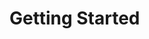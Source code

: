 # Getting Started

<!-- Devnotes: 
  [!NOTE] is used for any first-person quotes that should be attributed.
  [!IMPORTANT] or [!WARNING] is used for any text blocks that are supplemental to the content and do not need to be attributed.
>

This guidance describes security assessments, including what a security assessment is, how it differs from a security audit, how to perform a security assessment, and how to use a completed assessment.

These contents are heavily informed by the Security Assessment process developed by the CNCF Security Technical Advisory Group and authored by Justin Cappos (STAG Technical Lead). This draws on years of compound experience analyzing and evaluating security products across a wide array of domains. The examples in this text draw from both non-technical anecdotes and a variety of detailed technical examples from Linux Foundation projects in the cloud native space.

It is recommended to follow the guide one step at a time, rather than seeking to read and understand the process in completeness. You will internalize more by attempting the exercises yourself.

## Identifying Your Use Case

How you engage with this guidance will depend on your use case:

### You are preparing to have your software assessed by peers or a third-party

Please do a quick read of the knowledge base before working with reviewers. If you haven't done a self-assessment yet, consider setting that as your interim goal — prior to bringing in reviewers from outside the project.

### You want to learn about threat modeling and software security

Many are helpful to learn about threat modeling and how to assess the security of general projects. Perhaps the least relevant part are the portions of this book that relate to the specifics of Security Assessments. However, those sections can serve as an example of how to implement some of the ideas in the rest of the book in the cloud native space.

### You want to lead or participate in an assessment

You should read as much of the content as possible. This includes the self assessment content if the project you're assessing is supplying a completed self assessment to kickstart your review.

The sections describing how to use an assessment and how to have your project assessed effectively may be less applicable to you, but will help you understand the process and expectations from those perspectives.

### You are evaluating the security posture of a project with a published security assessment

You, the consumer of this hard work, need to understand how best to benefit from a security assessment. The section on consuming assessments is exactly what you need. It may also be useful to read the following section on Security Assessments and Audits, to understand the difference and why you should expect to see relatively few CVEs raised after a security assessment versus a security audit.

### If you're still not ready to get started

As with many things in security there is often not one “correct answer”, despite there being infinite wrong answers. If you would like to ask questions or help improve this guidance, please don't hesitate to engage through the designated [community channels](./CONTRIBUTING.md).

## Knowlege Base Contents

- [Security Basics](./knowledge-base/security-basics.md)
- [Threat Modeling 101](./knowledge-base/threat-modelling-101.md)
  - [Threat Modeling: Actors](./knowledge-base/threat-modelling/actors.md)
  - [Threat Modeling: Actions](./knowledge-base/threat-modeling/actions.md)
  - 

**[> Next up: Security Basics](./knowledge-base/security-basics.md)**
